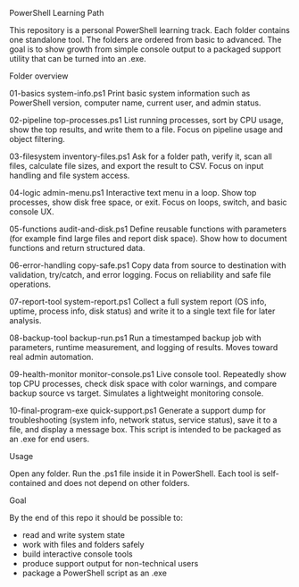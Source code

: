 PowerShell Learning Path

This repository is a personal PowerShell learning track. Each folder contains one standalone tool. The folders are ordered from basic to advanced. The goal is to show growth from simple console output to a packaged support utility that can be turned into an .exe.

Folder overview

01-basics
system-info.ps1
Print basic system information such as PowerShell version, computer name, current user, and admin status.

02-pipeline
top-processes.ps1
List running processes, sort by CPU usage, show the top results, and write them to a file. Focus on pipeline usage and object filtering.

03-filesystem
inventory-files.ps1
Ask for a folder path, verify it, scan all files, calculate file sizes, and export the result to CSV. Focus on input handling and file system access.

04-logic
admin-menu.ps1
Interactive text menu in a loop. Show top processes, show disk free space, or exit. Focus on loops, switch, and basic console UX.

05-functions
audit-and-disk.ps1
Define reusable functions with parameters (for example find large files and report disk space). Show how to document functions and return structured data.

06-error-handling
copy-safe.ps1
Copy data from source to destination with validation, try/catch, and error logging. Focus on reliability and safe file operations.

07-report-tool
system-report.ps1
Collect a full system report (OS info, uptime, process info, disk status) and write it to a single text file for later analysis.

08-backup-tool
backup-run.ps1
Run a timestamped backup job with parameters, runtime measurement, and logging of results. Moves toward real admin automation.

09-health-monitor
monitor-console.ps1
Live console tool. Repeatedly show top CPU processes, check disk space with color warnings, and compare backup source vs target. Simulates a lightweight monitoring console.

10-final-program-exe
quick-support.ps1
Generate a support dump for troubleshooting (system info, network status, service status), save it to a file, and display a message box. This script is intended to be packaged as an .exe for end users.

Usage

Open any folder. Run the .ps1 file inside it in PowerShell. Each tool is self-contained and does not depend on other folders.

Goal

By the end of this repo it should be possible to:

* read and write system state
* work with files and folders safely
* build interactive console tools
* produce support output for non-technical users
* package a PowerShell script as an .exe

